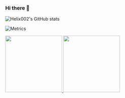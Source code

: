 ### Hi there 👋

<!--
**Helix002/Helix002** is a ✨ _special_ ✨ repository because its `README.md` (this file) appears on your GitHub profile.

Here are some ideas to get you started:

- 🔭 I’m currently working on ...
- 🌱 I’m currently learning ...
- 👯 I’m looking to collaborate on ...
- 🤔 I’m looking for help with ...
- 💬 Ask me about ...
- 📫 How to reach me: ...
- 😄 Pronouns: ...
- ⚡ Fun fact: ...
-->


![Helix002's GitHub stats](https://github-readme-stats.vercel.app/api?username=Helix002&show_icons=true&theme=tokyonight)

<!-- Metrics统计信息 -->
![Metrics](https://metrics.lecoq.io/Helix002?template=classic&base=header%2C%20activity%2C%20community%2C%20repositories%2C%20metadata&base.indepth=false&base.hireable=false&base.skip=false&config.timezone=Asia%2FShanghai)

[<span><img src="https://github-readme-stats.vercel.app/api/top-langs/?username=Helix002&layout=compact" height=180/></span>
 <span><img src="https://github-readme-stats.vercel.app/api?username=Helix002&count_private=true&show_icons=true" height=180/></span>](https://github.com/anuraghazra/github-readme-stats)
